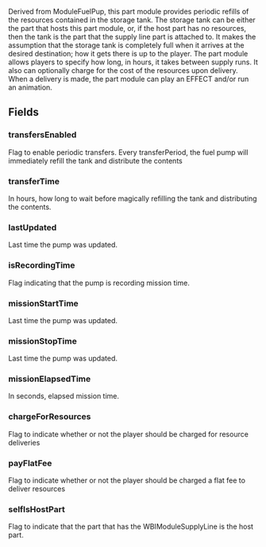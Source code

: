             
Derived from ModuleFuelPup, this part module provides periodic refills of the resources contained in the storage tank. The storage tank can be either the part that hosts this part module, or, if the host part has no resources, then the tank is the part that the supply line part is attached to. It makes the assumption that the storage tank is completely full when it arrives at the desired destination; how it gets there is up to the player. The part module allows players to specify how long, in hours, it takes between supply runs. It also can optionally charge for the cost of the resources upon delivery. When a delivery is made, the part module can play an EFFECT and/or run an animation.
        
## Fields

### transfersEnabled
Flag to enable periodic transfers. Every transferPeriod, the fuel pump will immediately refill the tank and distribute the contents
### transferTime
In hours, how long to wait before magically refilling the tank and distributing the contents.
### lastUpdated
Last time the pump was updated.
### isRecordingTime
Flag indicating that the pump is recording mission time.
### missionStartTime
Last time the pump was updated.
### missionStopTime
Last time the pump was updated.
### missionElapsedTime
In seconds, elapsed mission time.
### chargeForResources
Flag to indicate whether or not the player should be charged for resource deliveries
### payFlatFee
Flag to indicate whether or not the player should be charged a flat fee to deliver resources
### selfIsHostPart
Flag to indicate that the part that has the WBIModuleSupplyLine is the host part.

